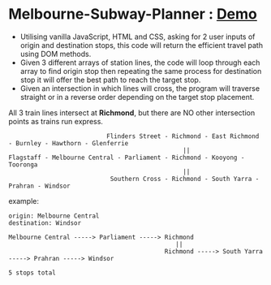 # Melbourne-Subway-Planner  : <a href="https://sirvand.github.io/Melbourne-Subway-Planner/"> Demo </a>


- Utilising vanilla JavaScript, HTML and CSS, asking for 2 user inputs of origin and destination stops, this code will return the efficient travel path using DOM methods.
- Given 3 different arrays of station lines, the code will loop through each array to find origin stop then repeating the same process for destination stop it will offer the best path to reach the target stop.
- Given an intersection in which lines will cross, the program will traverse straight or in a reverse order depending on the target stop placement. 

All 3 train lines intersect at **Richmond**, but there are NO other intersection points as trains run express.

```
                           Flinders Street - Richmond - East Richmond - Burnley - Hawthorn - Glenferrie
                                                ||
Flagstaff - Melbourne Central - Parliament - Richmond - Kooyong - Tooronga
                                                ||
                            Southern Cross - Richmond - South Yarra - Prahran - Windsor
```


example: 
```
origin: Melbourne Central
destination: Windsor

Melbourne Central -----> Parliament -----> Richmond 
                                              ||
                                           Richmond -----> South Yarra -----> Prahran -----> Windsor
                                           
5 stops total              

